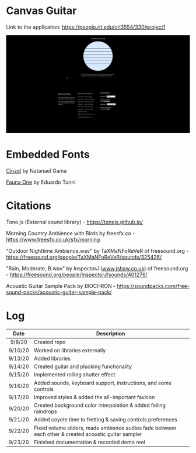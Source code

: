 # Canvas Guitar

Link to the application: <https://people.rit.edu/crl3554/330/project1>

![preview](preview.gif)

# Embedded Fonts

[Cinzel](https://fonts.google.com/specimen/Cinzel) by Natanael Gama

[Fauna One](https://fonts.google.com/specimen/Fauna+One) by Eduardo Tunni

# Citations

Tone.js (External sound library) - 
https://tonejs.github.io/

Morning Country Ambience with Birds by freesfx.co - 
https://www.freesfx.co.uk/sfx/morning

"Outdoor Nighttime Ambience.wav" by TaXMaNFoReVeR of freesound.org - 
https://freesound.org/people/TaXMaNFoReVeR/sounds/325426/

"Rain, Moderate, B.wav" by InspectorJ (www.jshaw.co.uk) of freesound.org - 
https://freesound.org/people/InspectorJ/sounds/401276/

Acoustic Guitar Sample Pack by BIOCHRON - https://soundpacks.com/free-sound-packs/acoustic-guitar-sample-pack/

# Log

|  Date   | Description                                                                                          |
|:-------:|------------------------------------------------------------------------------------------------------|
| 9/8/20  | Created repo                                                                                         |
| 9/10/20 | Worked on libraries externally                                                                       |
| 9/13/20 | Added libraries                                                                                      |
| 9/14/20 | Created guitar and plucking functionality                                                            |
| 9/15/20 | Implemented rolling shutter effect                                                                   |
| 9/16/20 | Added sounds, keyboard support, instructions, and some controls                                      |
| 9/17/20 | Improved styles & added the all-important favicon                                                    |
| 9/20/20 | Created background color interpolation & added falling raindrops                                     |
| 9/21/20 | Added coyote time to fretting & saving controls preferences                                          |
| 9/22/20 | Fixed volume sliders, made ambience audios fade between each other & created acoustic guitar sampler |
| 9/23/20 | Finished documentation & recorded demo reel                                                          |
